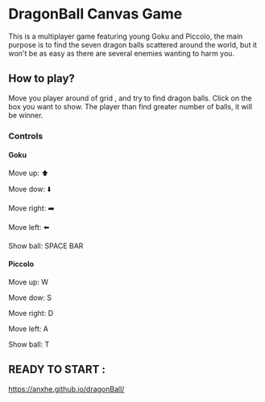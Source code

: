 # DragonBall Canvas Game

This is a multiplayer game featuring young Goku and Piccolo, the main purpose is
to find the seven dragon balls scattered around the world, but it won't be as easy
as there are several enemies wanting to harm you.

## How to play?

Move you player around of grid , and try to find dragon balls. Click on the box you want to show. The player than
find greater number of balls, it will be winner.

### Controls

#### Goku

Move up: ⬆️

Move dow: ⬇️

Move right: ➡️

Move left: ⬅️

Show ball: SPACE BAR

#### Piccolo

Move up: W

Move dow: S

Move right: D

Move left: A

Show ball: T


## READY TO START :

https://anxhe.github.io/dragonBall/
